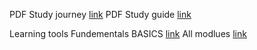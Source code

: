 PDF Study journey [link](https://query.prod.cms.rt.microsoft.com/cms/api/am/binary/RE4AElB)
PDF Study guide [link](https://query.prod.cms.rt.microsoft.com/cms/api/am/binary/RE3VwUY)

Learning tools Fundementals BASICS [link](https://learn.microsoft.com/en-us/users/sandramarin/collections/n6ga8m0jkgrwk?WT.mc_id=Azure_BoM-wwl)
All modlues [link](https://learn.microsoft.com/en-us/training/courses/az-900t00)




